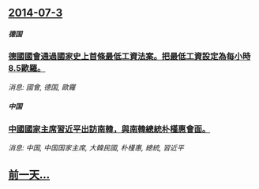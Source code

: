 ## [2014-07-3](/news/2014/07/3/index.md)

##### 德国
### [ 德國國會通過國家史上首條最低工資法案。把最低工資設定為每小時8.5歐羅。](/news/2014/07/3/德國國會通過國家史上首條最低工資法案-把最低工資設定為每小時85歐羅.md)
_消息: 國會, 德国, 歐羅_

##### 中国
### [ 中國國家主席習近平出訪南韓，與南韓總統朴槿惠會面。](/news/2014/07/3/中國國家主席習近平出訪南韓-與南韓總統朴槿惠會面.md)
_消息: 中国, 中国国家主席, 大韓民國, 朴槿惠, 總統, 習近平_

## [前一天...](/news/2014/07/2/index.md)

